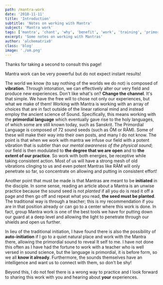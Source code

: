 ```yaml
---
path: /mantra-work
date: '2018-11-11'
title: 'Introduction'
subtitle: 'Notes on working with Mantra'
subject: 'Mantra work'
tags: ['mantra', 'chant', 'why', 'benefit', 'work', 'training', 'primordial', 'sound']
excerpt: 'Some notes on working with Mantras'
author: 'alchematrix0'
class: 'blog'
image: './om.png'
---
```


Thanks for taking a second to consult this page!

Mantra work can be very powerful but do not expect instant results!

The world we know (to say nothing of the worlds we do not) is composed of **vibration**. Through intonation, we can effectively alter our very field and produce new experiences.  Don't like what's on? **Change the channel**. It's that simple. We have the free will to chose not only our experiences, but what we make of them! Working with Mantra is working with an array of choices that are in fact outside of the linear rational mind and instead employ the ancient science of Sound. Specifically, this means working with the **primordial language** which eventually gave rise to the holy languages, of which some are still known today, such as Sanskrit. The Primordial Language is composed of 72 sound seeds (such as ŌM or RÃM). Some of these will make their way into their own posts, and many I do not know. The point is that when we work with mantra we infuse our field with a potent vibration that is subtler than our _mental awareness of the physical sound_;  our field is then modulated to **the degree that we are open** and to **the extent of our practice**. So work with both energies, be receptive while taking consistent action. Most of us will have a strong mesh of old vibrations clinging to us and even potent Mantras like RÃM will only penetrate so far, so concentrate on allowing and putting in consistent effort!

Another point that must be made is that Mantras are meant to be **initiated** in the disciple. In some sense, reading an article about a Mantra is an unwise practice because the sound seed is not _planted_ if all you do is read it off a page and then go off and repeat what you read, **the seed must be planted**. The traditional way is through a teacher; this is my recommendation if you are in that position already or can go to a center where this work is done. In fact, group Mantra work is one of the best tools we have for putting down our guard at a deep level and allowing the light to penetrate through our shields and open us further.

In lieu of the traditional initiation, I have found there is also the possibility of **auto-initiation** if I go to a quiet natural place and work with the Mantra there, allowing the primordial sound to reveal It self to me. I have not done this often as I have had the fortune to work with a teacher who is well versed in sound science, but the language is primordial, it is before form, so we all **know it already**. Furthermore, the sounds themselves have an intelligence and want us to connect with them, so don't be shy!

Beyond this, I do not feel there is a wrong way to practice and I look forward to sharing this work with you and hearing about **your** experiences.
